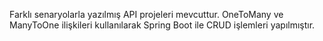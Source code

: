 Farklı senaryolarla yazılmış API projeleri mevcuttur. OneToMany ve ManyToOne ilişkileri kullanılarak Spring Boot ile CRUD işlemleri yapılmıştır.
